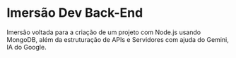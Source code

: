 # Imersão Dev Back-End

Imersão voltada para a criação de um projeto com Node.js usando MongoDB, além da estruturação de APIs e Servidores com ajuda do Gemini, IA do Google.
